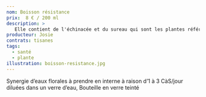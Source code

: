 ```yaml
---
nom: Boisson résistance
prix:  8 € / 200 ml
description: >
   Elle contient de l'échinacée et du sureau qui sont les plantes références pour l'immunité, le thym, l'hysope et la sarriette qui sont réputées pour les voies respiratoires,....
producteur: Josie
contrats: tisanes
tags: 
  - santé
  - plante
illustration: boisson-resistance.jpg
---
```


Synergie d’eaux florales à prendre en interne à raison d’1 à 3 CàS/jour diluées dans un verre d’eau, Bouteille en verre teinté